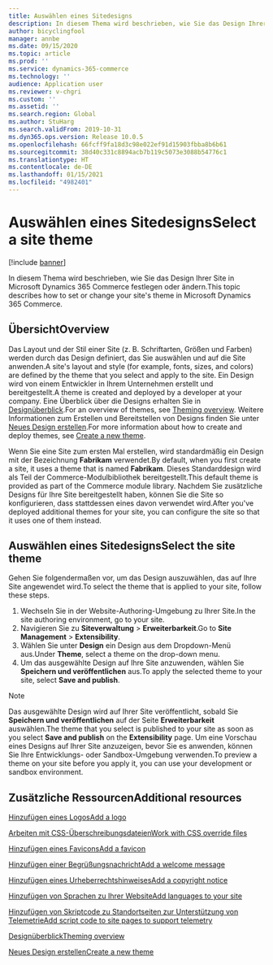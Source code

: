 ```yaml
---
title: Auswählen eines Sitedesigns
description: In diesem Thema wird beschrieben, wie Sie das Design Ihrer Site in Microsoft Dynamics 365 Commerce festlegen oder ändern.
author: bicyclingfool
manager: annbe
ms.date: 09/15/2020
ms.topic: article
ms.prod: ''
ms.service: dynamics-365-commerce
ms.technology: ''
audience: Application user
ms.reviewer: v-chgri
ms.custom: ''
ms.assetid: ''
ms.search.region: Global
ms.author: StuHarg
ms.search.validFrom: 2019-10-31
ms.dyn365.ops.version: Release 10.0.5
ms.openlocfilehash: 66fcff9fa18d3c98e022ef91d15903fbba8b6b61
ms.sourcegitcommit: 38d40c331c8894acb7b119c5073e3088b54776c1
ms.translationtype: HT
ms.contentlocale: de-DE
ms.lasthandoff: 01/15/2021
ms.locfileid: "4982401"
---
```

# <a name="select-a-site-theme"></a><span data-ttu-id="e2c20-103">Auswählen eines Sitedesigns</span><span class="sxs-lookup"><span data-stu-id="e2c20-103">Select a site theme</span></span>

[!include [banner](includes/banner.md)]

<span data-ttu-id="e2c20-104">In diesem Thema wird beschrieben, wie Sie das Design Ihrer Site in Microsoft Dynamics 365 Commerce festlegen oder ändern.</span><span class="sxs-lookup"><span data-stu-id="e2c20-104">This topic describes how to set or change your site's theme in Microsoft Dynamics 365 Commerce.</span></span>

## <a name="overview"></a><span data-ttu-id="e2c20-105">Übersicht</span><span class="sxs-lookup"><span data-stu-id="e2c20-105">Overview</span></span>

<span data-ttu-id="e2c20-106">Das Layout und der Stil einer Site (z. B. Schriftarten, Größen und Farben) werden durch das Design definiert, das Sie auswählen und auf die Site anwenden.</span><span class="sxs-lookup"><span data-stu-id="e2c20-106">A site's layout and style (for example, fonts, sizes, and colors) are defined by the theme that you select and apply to the site.</span></span> <span data-ttu-id="e2c20-107">Ein Design wird von einem Entwickler in Ihrem Unternehmen erstellt und bereitgestellt.</span><span class="sxs-lookup"><span data-stu-id="e2c20-107">A theme is created and deployed by a developer at your company.</span></span> <span data-ttu-id="e2c20-108">Eine Überblick über die Designs erhalten Sie in [Designüberblick](e-commerce-extensibility/theming.md).</span><span class="sxs-lookup"><span data-stu-id="e2c20-108">For an overview of themes, see [Theming overview](e-commerce-extensibility/theming.md).</span></span> <span data-ttu-id="e2c20-109">Weitere Informationen zum Erstellen und Bereitstellen von Designs finden Sie unter [Neues Design erstellen](e-commerce-extensibility/create-theme.md).</span><span class="sxs-lookup"><span data-stu-id="e2c20-109">For more information about how to create and deploy themes, see [Create a new theme](e-commerce-extensibility/create-theme.md).</span></span>

<span data-ttu-id="e2c20-110">Wenn Sie eine Site zum ersten Mal erstellen, wird standardmäßig ein Design mit der Bezeichnung **Fabrikam** verwendet.</span><span class="sxs-lookup"><span data-stu-id="e2c20-110">By default, when you first create a site, it uses a theme that is named **Fabrikam**.</span></span> <span data-ttu-id="e2c20-111">Dieses Standarddesign wird als Teil der Commerce-Modulbibliothek bereitgestellt.</span><span class="sxs-lookup"><span data-stu-id="e2c20-111">This default theme is provided as part of the Commerce module library.</span></span> <span data-ttu-id="e2c20-112">Nachdem Sie zusätzliche Designs für Ihre Site bereitgestellt haben, können Sie die Site so konfigurieren, dass stattdessen eines davon verwendet wird.</span><span class="sxs-lookup"><span data-stu-id="e2c20-112">After you've deployed additional themes for your site, you can configure the site so that it uses one of them instead.</span></span>

## <a name="select-the-site-theme"></a><span data-ttu-id="e2c20-113">Auswählen eines Sitedesigns</span><span class="sxs-lookup"><span data-stu-id="e2c20-113">Select the site theme</span></span>

<span data-ttu-id="e2c20-114">Gehen Sie folgendermaßen vor, um das Design auszuwählen, das auf Ihre Site angewendet wird.</span><span class="sxs-lookup"><span data-stu-id="e2c20-114">To select the theme that is applied to your site, follow these steps.</span></span>

1. <span data-ttu-id="e2c20-115">Wechseln Sie in der Website-Authoring-Umgebung zu Ihrer Site.</span><span class="sxs-lookup"><span data-stu-id="e2c20-115">In the site authoring environment, go to your site.</span></span>
1. <span data-ttu-id="e2c20-116">Navigieren Sie zu **Siteverwaltung** \> **Erweiterbarkeit**.</span><span class="sxs-lookup"><span data-stu-id="e2c20-116">Go to **Site Management** \> **Extensibility**.</span></span>
1. <span data-ttu-id="e2c20-117">Wählen Sie unter **Design** ein Design aus dem Dropdown-Menü aus.</span><span class="sxs-lookup"><span data-stu-id="e2c20-117">Under **Theme**, select a theme on the drop-down menu.</span></span>
1. <span data-ttu-id="e2c20-118">Um das ausgewählte Design auf Ihre Site anzuwenden, wählen Sie **Speichern und veröffentlichen** aus.</span><span class="sxs-lookup"><span data-stu-id="e2c20-118">To apply the selected theme to your site, select **Save and publish**.</span></span>

> [!NOTE]
> <span data-ttu-id="e2c20-119">Das ausgewählte Design wird auf Ihrer Site veröffentlicht, sobald Sie **Speichern und veröffentlichen** auf der Seite **Erweiterbarkeit** auswählen.</span><span class="sxs-lookup"><span data-stu-id="e2c20-119">The theme that you select is published to your site as soon as you select **Save and publish** on the **Extensibility** page.</span></span> <span data-ttu-id="e2c20-120">Um eine Vorschau eines Designs auf Ihrer Site anzuzeigen, bevor Sie es anwenden, können Sie Ihre Entwicklungs- oder Sandbox-Umgebung verwenden.</span><span class="sxs-lookup"><span data-stu-id="e2c20-120">To preview a theme on your site before you apply it, you can use your development or sandbox environment.</span></span>

## <a name="additional-resources"></a><span data-ttu-id="e2c20-121">Zusätzliche Ressourcen</span><span class="sxs-lookup"><span data-stu-id="e2c20-121">Additional resources</span></span>

[<span data-ttu-id="e2c20-122">Hinzufügen eines Logos</span><span class="sxs-lookup"><span data-stu-id="e2c20-122">Add a logo</span></span>](add-logo.md)

[<span data-ttu-id="e2c20-123">Arbeiten mit CSS-Überschreibungsdateien</span><span class="sxs-lookup"><span data-stu-id="e2c20-123">Work with CSS override files</span></span>](css-override-files.md)

[<span data-ttu-id="e2c20-124">Hinzufügen eines Favicons</span><span class="sxs-lookup"><span data-stu-id="e2c20-124">Add a favicon</span></span>](add-favicon.md)

[<span data-ttu-id="e2c20-125">Hinzufügen einer Begrüßungsnachricht</span><span class="sxs-lookup"><span data-stu-id="e2c20-125">Add a welcome message</span></span>](add-welcome-message.md)

[<span data-ttu-id="e2c20-126">Hinzufügen eines Urheberrechtshinweises</span><span class="sxs-lookup"><span data-stu-id="e2c20-126">Add a copyright notice</span></span>](add-copyright-notice.md)

[<span data-ttu-id="e2c20-127">Hinzufügen von Sprachen zu Ihrer Website</span><span class="sxs-lookup"><span data-stu-id="e2c20-127">Add languages to your site</span></span>](add-languages-to-site.md)

[<span data-ttu-id="e2c20-128">Hinzufügen von Skriptcode zu Standortseiten zur Unterstützung von Telemetrie</span><span class="sxs-lookup"><span data-stu-id="e2c20-128">Add script code to site pages to support telemetry</span></span>](add-telemetry.md)

[<span data-ttu-id="e2c20-129">Designüberblick</span><span class="sxs-lookup"><span data-stu-id="e2c20-129">Theming overview</span></span>](e-commerce-extensibility/theming.md)

[<span data-ttu-id="e2c20-130">Neues Design erstellen</span><span class="sxs-lookup"><span data-stu-id="e2c20-130">Create a new theme</span></span>](e-commerce-extensibility/create-theme.md)

